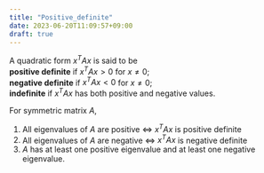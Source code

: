 ```yaml
---
title: "Positive_definite"
date: 2023-06-20T11:09:57+09:00
draft: true
---
```


A quadratic form $x^TAx$ is said to be  
**positive definite** if $x^TAx \gt 0$ for $x \neq 0$;  
**negative definite** if $x^TAx \lt 0$ for $x \neq 0$;  
**indefinite** if $x^TAx$ has both positive and negative values.

For symmetric matrix $A$,
1. All eigenvalues of $A$ are positive $\Leftrightarrow$ $x^TAx$ is positive definite
2. All eigenvalues of $A$ are negative $\Leftrightarrow$ $x^TAx$ is negative definite
3. $A$ has at least one positive eigenvalue and at least one negative eigenvalue.
